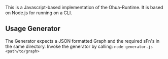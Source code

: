 This is a Javascript-based implementation of the Ohua-Runtime. It is based on Node.js for running on a CLI.

## Usage Generator
The Generator expects a JSON formatted Graph and the required sFn's in the same directory. Invoke the generator by calling:
```node generator.js <path/to/graph>```
